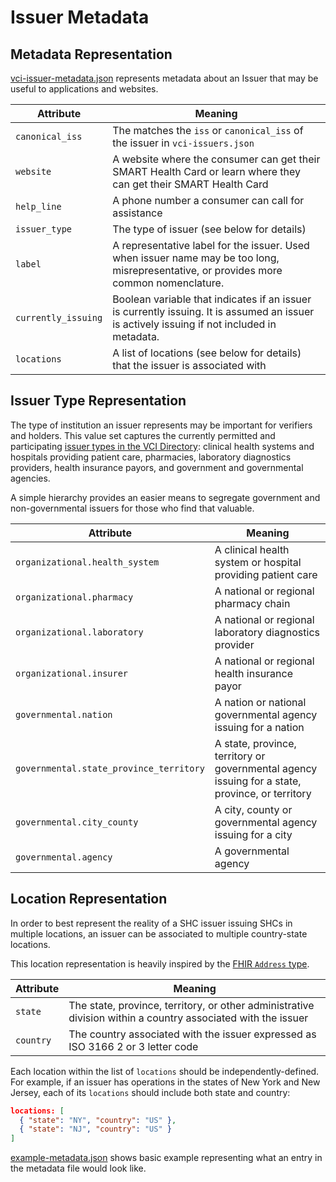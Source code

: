 # Issuer Metadata

## Metadata Representation

[vci-issuer-metadata.json](vci-issuers-metadata.json) represents metadata about an Issuer that may be useful to applications and websites.

| Attribute | Meaning |
|-----------|---------|
| `canonical_iss` | The matches the `iss` or `canonical_iss` of the issuer in `vci-issuers.json` |
| `website` | A website where the consumer can get their SMART Health Card or learn where they can get their SMART Health Card |
| `help_line` | A phone number a consumer can call for assistance |
| `issuer_type` | The type of issuer (see below for details) |
| `label` | A representative label for the issuer. Used when issuer name may be too long, misrepresentative, or provides more common nomenclature. |
| `currently_issuing` | Boolean variable that indicates if an issuer is currently issuing. It is assumed an issuer is actively issuing if not included in metadata. |
| `locations` | A list of locations (see below for details) that the issuer is associated with |

## Issuer Type Representation

The type of institution an issuer represents may be important for verifiers and holders. This value set captures the currently permitted and participating [issuer types in the VCI Directory](https://github.com/the-commons-project/vci-directory#types-of-issuers): clinical health systems and hospitals providing patient care, pharmacies, laboratory diagnostics providers, health insurance payors, and government and governmental agencies.

A simple hierarchy provides an easier means to segregate government and non-governmental issuers for those who find that valuable.

| Attribute | Meaning |
|-----------|---------|
| `organizational.health_system` | A clinical health system or hospital providing patient care |
| `organizational.pharmacy` | A national or regional pharmacy chain |
| `organizational.laboratory` | A national or regional laboratory diagnostics provider |
| `organizational.insurer` | A national or regional health insurance payor |
| `governmental.nation` | A nation or national governmental agency issuing for a nation |
| `governmental.state_province_territory` | A state, province, territory or governmental agency issuing for a state, province, or territory |
| `governmental.city_county` | A city, county or governmental agency issuing for a city |
| `governmental.agency` | A governmental agency |

## Location Representation

In order to best represent the reality of a SHC issuer issuing SHCs in multiple locations, an issuer can be associated to multiple country-state locations.

This location representation is heavily inspired by the [FHIR `Address` type][fhir-address-type].

| Attribute | Meaning |
|-----------|---------|
| `state` | The state, province, territory, or other administrative division within a country associated with the issuer |
| `country` | The country associated with the issuer expressed as ISO 3166 2 or 3 letter code |

Each location within the list of `locations` should be independently-defined. For
example, if an issuer has operations in the states of New York and New Jersey, each of its
`locations` should include both state and country:


```json
locations: [
  { "state": "NY", "country": "US" },
  { "state": "NJ", "country": "US" }
]
```

[example-metadata.json](example-metadata.json) shows basic example representing what an entry in the metadata file would look like.

[fhir-address-type]:https://www.hl7.org/fhir/datatypes.html#Address
